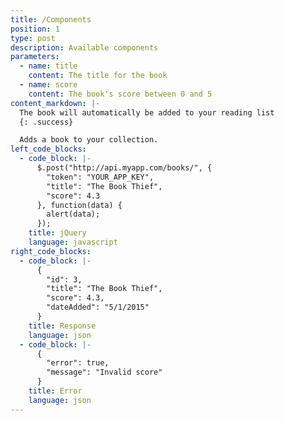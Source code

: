 ```yaml
---
title: /Components
position: 1
type: post
description: Available components
parameters:
  - name: title
    content: The title for the book
  - name: score
    content: The book's score between 0 and 5
content_markdown: |-
  The book will automatically be added to your reading list
  {: .success}

  Adds a book to your collection.
left_code_blocks:
  - code_block: |-
      $.post("http://api.myapp.com/books/", {
        "token": "YOUR_APP_KEY",
        "title": "The Book Thief",
        "score": 4.3
      }, function(data) {
        alert(data);
      });
    title: jQuery
    language: javascript
right_code_blocks:
  - code_block: |-
      {
        "id": 3,
        "title": "The Book Thief",
        "score": 4.3,
        "dateAdded": "5/1/2015"
      }
    title: Response
    language: json
  - code_block: |-
      {
        "error": true,
        "message": "Invalid score"
      }
    title: Error
    language: json
---
```



